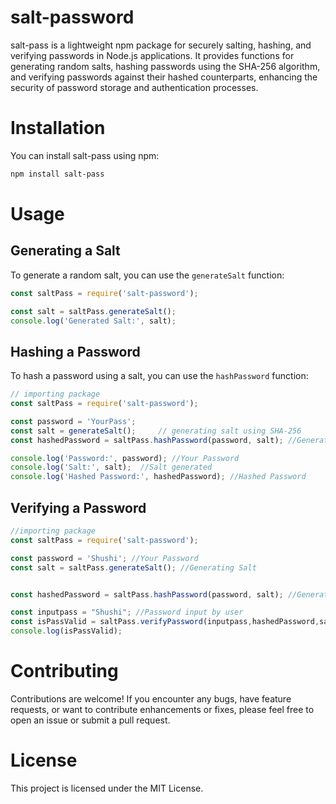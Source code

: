 # salt-password

salt-pass is a lightweight npm package for securely salting, hashing, and verifying passwords in Node.js applications. It provides functions for generating random salts, hashing passwords using the SHA-256 algorithm, and verifying passwords against their hashed counterparts, enhancing the security of password storage and authentication processes.

# Installation

You can install salt-pass using npm:

```bash
npm install salt-pass
```

# Usage

## Generating a Salt

To generate a random salt, you can use the `generateSalt` function:

```javascript
const saltPass = require('salt-password');

const salt = saltPass.generateSalt();
console.log('Generated Salt:', salt);
```

## Hashing a Password

To hash a password using a salt, you can use the `hashPassword` function:

```javascript
// importing package
const saltPass = require('salt-password');

const password = 'YourPass';
const salt = generateSalt();     // generating salt using SHA-256
const hashedPassword = saltPass.hashPassword(password, salt); //Generating Password

console.log('Password:', password); //Your Password
console.log('Salt:', salt);  //Salt generated
console.log('Hashed Password:', hashedPassword); //Hashed Password
```

## Verifying a Password
```javascript
//importing package
const saltPass = require('salt-password');

const password = 'Shushi'; //Your Password
const salt = saltPass.generateSalt(); //Generating Salt


const hashedPassword = saltPass.hashPassword(password, salt); //Generating Hashed Password

const inputpass = "Shushi"; //Password input by user
const isPassValid = saltPass.verifyPassword(inputpass,hashedPassword,salt); //Checking if the password are matching
console.log(isPassValid); 
```

# Contributing

Contributions are welcome! If you encounter any bugs, have feature requests, or want to contribute enhancements or fixes, please feel free to open an issue or submit a pull request.

# License

This project is licensed under the MIT License.

